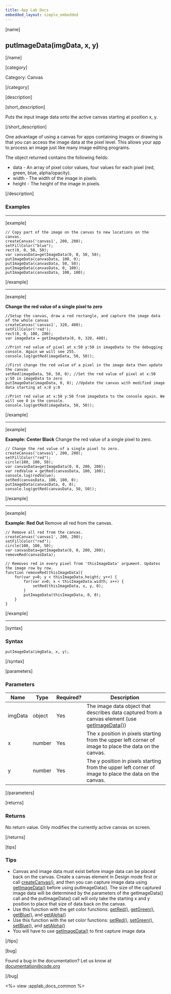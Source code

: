 ```yaml
---
title: App Lab Docs
embedded_layout: simple_embedded
---
```


[name]

## putImageData(imgData, x, y)

[/name]

[category]

Category: Canvas

[/category]

[description]

[short_description]

Puts the input image data onto the active canvas starting at position x, y.

[/short_description]

One advantage of using a canvas for apps containing images or drawing is that you can access the image data at the pixel level. This allows your app to process an image just like many image editing programs.

The object returned contains the following fields:

- data - An array of pixel color values, four values for each pixel (red, green, blue, alpha/opacity).
- width - The width of the image in pixels.
- height - The height of the image in pixels.

[/description]

### Examples
____________________________________________________

[example]

```
// Copy part of the image on the canvas to new locations on the canvas. 
createCanvas('canvas1', 200, 200);
setFillColor("blue");
rect(0, 0, 50, 50);
var canvasData=getImageData(0, 0, 50, 50);
putImageData(canvasData, 100, 0);
putImageData(canvasData, 50, 50);
putImageData(canvasData, 0, 100);
putImageData(canvasData, 100, 100);
```

[/example]

____________________________________________________

[example]

**Change the red value of a single pixel to zero**

```
//Setup the canvas, draw a red rectangle, and capture the image data of the whole canvas
createCanvas('canvas1', 320, 480);
setFillColor('red');
rect(0, 0, 100, 200);
var imageData = getImageData(0, 0, 320, 480);

//Print red value of pixel at x:50 y:50 in imageData to the debugging console. Again we will see 255.
console.log(getRed(imageData, 50, 50));

//First change the red value of a pixel in the image data then update the canvas
setRed(imageData, 50, 50, 0); //Set the red value of pixel at x:50 y:50 in imageData to zero
putImageData(imageData, 0, 0); //Update the canvas with modified image data starting at x:0 y:0

//Print red value at x:50 y:50 from imageData to the console again. We will see 0 in the console.
console.log(getRed(imageData, 50, 50));
```

[/example]

____________________________________________________

[example]

**Example: Center Black** Change the red value of a single pixel to zero.

```
// Change the red value of a single pixel to zero.
createCanvas('canvas1', 200, 200);
setFillColor("red");
circle(100, 100, 50);
var canvasData=getImageData(0, 0, 200, 200);
var redValue = getRed(canvasData, 100, 100);
console.log(redValue);
setRed(canvasData, 100, 100, 0);
putImageData(canvasData, 0, 0);
console.log(getRed(canvasData, 50, 50));
```

[/example]

____________________________________________________

[example]

**Example: Red Out** Remove all red from the canvas.

```
// Remove all red from the canvas.
createCanvas('canvas1', 200, 200);
setFillColor("red");
circle(100, 100, 50);
var canvasData=getImageData(0, 0, 200, 200);
removeRed(canvasData);

// Removes red in every pixel from 'thisImageData' argument. Updates the image row by row.
function removeRed(thisImageData){
    for(var y=0; y < thisImageData.height; y++) {
        for(var x=0; x < thisImageData.width; x++) {
            setRed(thisImageData, x, y, 0);
        }
        putImageData(thisImageData, 0, 0);
    }
}
```

[/example]

____________________________________________________

[syntax]

### Syntax

```
putImageData(imgData, x, y);
```

[/syntax]

[parameters]

### Parameters

| Name  | Type | Required? | Description |
|-----------------|------|-----------|-------------|
| imgData | object | Yes | The image data object that describes data captured from a canvas element (use [getImageData()](/applab/docs/getImageData))    |
| x | number | Yes | The x position in pixels starting from the upper left corner of image to place the data on the canvas.  |
| y | number | Yes | The y position in pixels starting from the upper left corner of image to place the data on the canvas.  |

[/parameters]

[returns]

### Returns
No return value. Only modifies the currently active canvas on screen.

[/returns]

[tips]

### Tips
- Canvas and image data must exist before image data can be placed back on the canvas. Create a canvas element in Design mode first or call [createCanvas()](/applab/docs/createCanvas), and then you can capture image data using [getImageData()](/applab/docs/getImageData) before using putImageData(). The size of the captured image data will be determined by the parameters of the getImageData() call and the putImageData() call will only take the starting x and y position to place that size of data back on the canvas.
- Use this function with the get color functions: [getRed()](/applab/docs/getRed), [getGreen()](/applab/docs/getGreen), [getBlue()](/applab/docs/getBlue), and [getAlpha()](/applab/docs/getAlpha)
- Use this function with the set color functions: [setRed()](/applab/docs/setRed), [setGreen()](/applab/docs/setGreen), [setBlue()](/applab/docs/setBlue), and [setAlpha()](/applab/docs/setAlpha)
- You will have to use [getImageData()](/applab/docs/getImageData) to first capture image data

[/tips]

[bug]

Found a bug in the documentation? Let us know at documentation@code.org

[/bug]

<%= view :applab_docs_common %>
